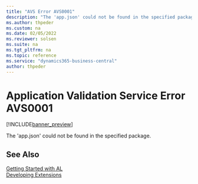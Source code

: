 ```yaml
---
title: "AVS Error AVS0001"
description: "The 'app.json' could not be found in the specified package."
ms.author: thpeder
ms.custom: na
ms.date: 02/05/2022
ms.reviewer: solsen
ms.suite: na
ms.tgt_pltfrm: na
ms.topic: reference
ms.service: "dynamics365-business-central"
author: thpeder
---
```

# Application Validation Service Error AVS0001

[!INCLUDE[banner_preview](../includes/banner_preview.md)]

The 'app.json' could not be found in the specified package.

## See Also  
[Getting Started with AL](../devenv-get-started.md)  
[Developing Extensions](../devenv-dev-overview.md)  